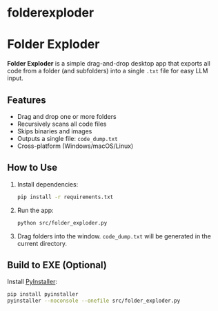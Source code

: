 # folderexploder

# Folder Exploder

**Folder Exploder** is a simple drag-and-drop desktop app that exports all code from a folder (and subfolders) into a single `.txt` file for easy LLM input.

## Features

- Drag and drop one or more folders
- Recursively scans all code files
- Skips binaries and images
- Outputs a single file: `code_dump.txt`
- Cross-platform (Windows/macOS/Linux)

## How to Use

1. Install dependencies:
    ```bash
    pip install -r requirements.txt
    ```

2. Run the app:
    ```bash
    python src/folder_exploder.py
    ```

3. Drag folders into the window. `code_dump.txt` will be generated in the current directory.

## Build to EXE (Optional)

Install [PyInstaller](https://pyinstaller.org/):
```bash
pip install pyinstaller
pyinstaller --noconsole --onefile src/folder_exploder.py

